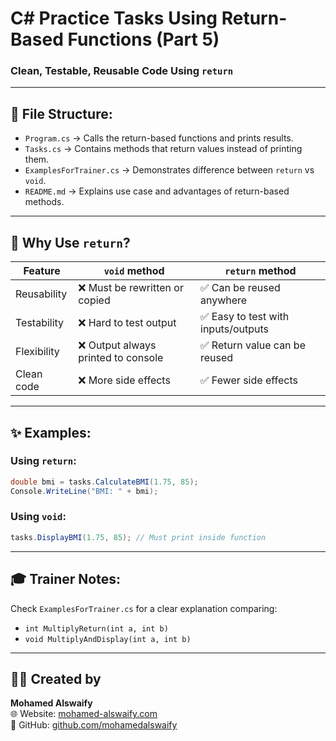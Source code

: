 
# C# Practice Tasks Using Return-Based Functions (Part 5)  
### Clean, Testable, Reusable Code Using `return`

---

## 📁 File Structure:
- `Program.cs` → Calls the return-based functions and prints results.
- `Tasks.cs` → Contains methods that return values instead of printing them.
- `ExamplesForTrainer.cs` → Demonstrates difference between `return` vs `void`.
- `README.md` → Explains use case and advantages of return-based methods.

---

## 🧠 Why Use `return`?

| Feature                 | `void` method                         | `return` method                    |
|--------------------------|----------------------------------------|-------------------------------------|
| Reusability              | ❌ Must be rewritten or copied          | ✅ Can be reused anywhere           |
| Testability              | ❌ Hard to test output                  | ✅ Easy to test with inputs/outputs |
| Flexibility              | ❌ Output always printed to console     | ✅ Return value can be reused       |
| Clean code               | ❌ More side effects                    | ✅ Fewer side effects               |

---

## ✨ Examples:

### Using `return`:
```csharp
double bmi = tasks.CalculateBMI(1.75, 85);
Console.WriteLine("BMI: " + bmi);
```

### Using `void`:
```csharp
tasks.DisplayBMI(1.75, 85); // Must print inside function
```

---

## 🎓 Trainer Notes:
Check `ExamplesForTrainer.cs` for a clear explanation comparing:
- `int MultiplyReturn(int a, int b)`
- `void MultiplyAndDisplay(int a, int b)`

---

## 👨‍💻 Created by  
**Mohamed Alswaify**  
🌐 Website: [mohamed-alswaify.com](https://mohamed-alswaify.com)  
🔗 GitHub: [github.com/mohamedalswaify](https://github.com/mohamedalswaify)

